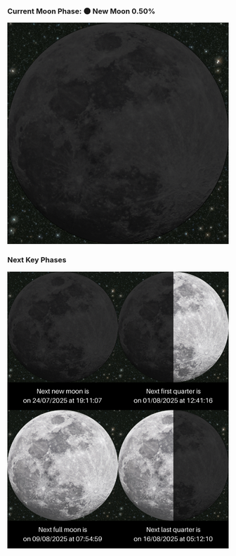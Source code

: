 ### Current Moon Phase: 🌑 New Moon 0.50%
![Moon Phase](moonphase.png)
### Next Key Phases
![Gallery](gallery.png)